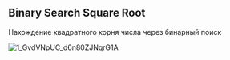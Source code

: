 ## Binary Search Square Root
Нахождение квадратного корня числа через бинарный поиск


![1_GvdVNpUC_d6n80ZJNqrG1A](https://github.com/user-attachments/assets/b9515f32-6ac9-4326-b208-7ed71c1a29ec)
